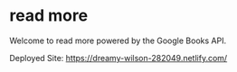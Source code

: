 read more
===

Welcome to read more powered by the Google Books API.

Deployed Site: https://dreamy-wilson-282049.netlify.com/
